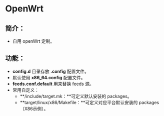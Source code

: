 # OpenWrt

## 简介：
- 自用 openWrt 定制。

## 功能：
- **config.d** 目录存放 **.config** 配置文件。
- 默认使用 **x86_64.config** 配置文件。
- **feeds.conf.default** 用来替换 feeds 源。
- 常用自定义：
  - **/include/target.mk：**可定义默认安装的 packages。
  - **target/linux/x86/Makefile：**可定义对应平台默认安装的 packages（X86示例）。
